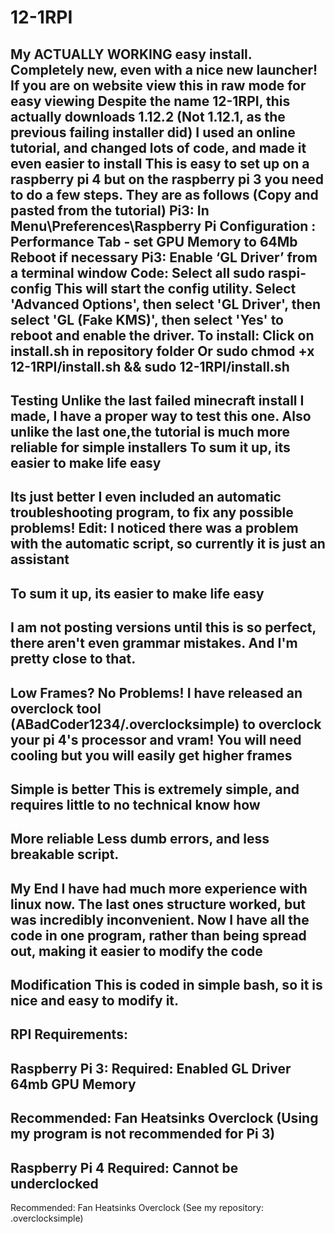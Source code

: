 # 12-1RPI
My ACTUALLY WORKING easy install. Completely new, even with a nice new launcher!
If you are on website view this in raw mode for easy viewing
Despite the name 12-1RPI, this actually downloads 1.12.2 (Not 1.12.1, as the previous failing installer did)
I used an online tutorial, and changed lots of code, and made it even easier to install
This is easy to set up on a raspberry pi 4 but on the raspberry pi 3 you need to do a few steps.
They are as follows (Copy and pasted from the tutorial)
Pi3: In Menu\Preferences\Raspberry Pi Configuration :
Performance Tab - set GPU Memory to 64Mb
Reboot if necessary
Pi3: Enable ‘GL Driver’ from a terminal window
Code: Select all
sudo raspi-config
This will start the config utility. Select 'Advanced Options', then select 'GL Driver', then select 'GL (Fake KMS)', then select 'Yes' to reboot and enable the driver. 
To install:
Click on install.sh in repository folder
Or
sudo chmod +x 12-1RPI/install.sh && sudo 12-1RPI/install.sh
-----------------------------------------------------------------------------------
Testing
Unlike the last failed minecraft install I made, I have a proper way to test this one.
Also unlike the last one,the tutorial is much more reliable for simple installers
To sum it up, its easier to make life easy
-----------------------------------------------------------------------------------
Its just better
I even included an automatic troubleshooting program, to fix any possible problems!
Edit: I noticed there was a problem with the automatic script, so currently it is just an assistant
-------------------------------------------------------------
To sum it up, its easier to make life easy
---------------------
I am not posting versions until this is so perfect, there aren't even grammar mistakes.
And I'm pretty close to that.
-----------------------------------------------------------------------------------
Low Frames? No Problems!
I have released an overclock tool (ABadCoder1234/.overclocksimple) to overclock your pi 4's processor and vram! You will need cooling but you will easily get higher frames
-----------------------------------------------------------------------------------
Simple is better
This is extremely simple, and requires little to no technical know how
-----------------------------------------------------------------------------------
More reliable
Less dumb errors, and less breakable script.
-----------------------------------------------------------------------------------
My End
I have had much more experience with linux now. The last ones structure worked, but was incredibly inconvenient. Now I have all the code in one program, rather than being spread out, making it easier to modify the code
-----------------------------------------------------------------------------------
Modification
This is coded in simple bash, so it is nice and easy to modify it.
-----------------------------------------------------------------------------------
RPI Requirements:
------------------
Raspberry Pi 3:
Required:
Enabled GL Driver
64mb GPU Memory
--------
Recommended:
Fan
Heatsinks
Overclock (Using my program is not recommended for Pi 3)
------------------
Raspberry Pi 4
Required:
Cannot be underclocked
--------
Recommended:
Fan
Heatsinks
Overclock (See my repository: .overclocksimple)
